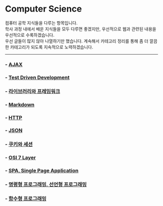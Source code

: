# Computer Science
컴퓨터 공학 지식들을 다루는 항목입니다. <br/>
학사 과정 내에서 배운 지식들을 모두 다루면 좋겠지만, 우선적으로 웹과 관련된 내용을 우선적으로 수록하겠습니다. <br/>
우선 글들이 많지 않아 나열하기만 했습니다. 계속해서 카테고리 정리를 통해 좀 더 깔끔한 카테고리가 되도록 지속적으로 노력하겠습니다.

---
### - [AJAX](https://bamtory29.tistory.com/entry/Ajax?category=1013352) <br/>
### - [Test Driven Development](https://bamtory29.tistory.com/entry/%ED%85%8C%EC%8A%A4%ED%8A%B8-%EC%A3%BC%EB%8F%84-%EA%B0%9C%EB%B0%9C-TDD?category=1013352) <br/>
### - [라이브러리와 프레임워크](https://bamtory29.tistory.com/entry/%EB%9D%BC%EC%9D%B4%EB%B8%8C%EB%9F%AC%EB%A6%AC%EC%99%80-%ED%94%84%EB%A0%88%EC%9E%84%EC%9B%8C%ED%81%AC?category=1013352) <br/>
### - [Markdown](https://bamtory29.tistory.com/entry/%EB%A7%88%ED%81%AC%EB%8B%A4%EC%9A%B4?category=1013352) <br/>
### - [HTTP](https://bamtory29.tistory.com/entry/HTTP-HyperText-Transfer-Protocol?category=1013352) <br/>
### - [JSON](https://bamtory29.tistory.com/entry/JSON?category=1013352) <br/>
### - [쿠키와 세션](https://bamtory29.tistory.com/entry/%EC%BF%A0%ED%82%A4%EC%99%80-%EC%84%B8%EC%85%98?category=1013352) <br/>
### - [OSI 7 Layer](https://bamtory29.tistory.com/entry/OSI-7-Layer?category=1013352) <br/>
### - [SPA, Single Page Application](https://bamtory29.tistory.com/entry/SPA-Single-Page-Application?category=1013352) <br/>
### - [명령형 프로그래밍, 선언형 프로그래밍](https://bamtory29.tistory.com/entry/%EB%AA%85%EB%A0%B9%ED%98%95-%ED%94%84%EB%A1%9C%EA%B7%B8%EB%9E%98%EB%B0%8D%EA%B3%BC-%EC%84%A0%EC%96%B8%ED%98%95-%ED%94%84%EB%A1%9C%EA%B7%B8%EB%9E%98%EB%B0%8D?category=1013352) <br/>
### - [함수형 프로그래밍](https://bamtory29.tistory.com/entry/%ED%95%A8%EC%88%98%ED%98%95-%ED%94%84%EB%A1%9C%EA%B7%B8%EB%9E%98%EB%B0%8D?category=1013352) <br/>
